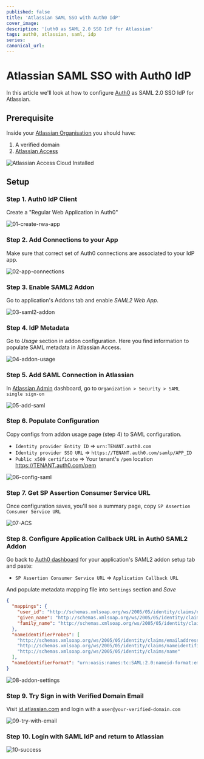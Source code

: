```yaml
---
published: false
title: 'Atlassian SAML SSO with Auth0 IdP'
cover_image: 
description: '[uth0 as SAML 2.0 SSO IdP for Atlassian'
tags: auth0, atlassian, saml, idp
series:
canonical_url:
---
```


# Atlassian SAML SSO with Auth0 IdP
In this article we'll look at how to configure [Auth0](https://www.auth0.com) as SAML 2.0 SSO IdP for Atlassian.

## Prerequisite
Inside your [Atlassian Organisation](https://admin.atlassian.com) you should have:
    
1. A verified domain  
2. [Atlassian Access](https://www.atlassian.com/software/access)  

![Atlassian Access Cloud Installed](https://raw.githubusercontent.com/abbaspour/dev.to/master/blog-posts/2020-04-14-atlassian/assets/00-atlassian-prerequisite-access.png)


## Setup

### Step 1. Auth0 IdP Client
Create a "Regular Web Application in Auth0"
   
![01-create-rwa-app](https://raw.githubusercontent.com/abbaspour/dev.to/master/blog-posts/2020-04-14-atlassian/assets/01-create-rwa-app.png)

### Step 2. Add Connections to your App
Make sure that correct set of Auth0 connections are associated to your IdP app.

![02-app-connections](https://raw.githubusercontent.com/abbaspour/dev.to/master/blog-posts/2020-04-14-atlassian/assets/02-app-connections.png)

### Step 3. Enable SAML2 Addon
Go to application's Addons tab and enable *SAML2 Web App*.

![03-saml2-addon](https://raw.githubusercontent.com/abbaspour/dev.to/master/blog-posts/2020-04-14-atlassian/assets/03-saml2-addon.png)

### Step 4. IdP Metadata
Go to *Usage* section in addon configuration. Here you find information to populate SAML metadata in Atlassian Access.

 ![04-addon-usage](https://raw.githubusercontent.com/abbaspour/dev.to/master/blog-posts/2020-04-14-atlassian/assets/04-addon-usage.png)

### Step 5. Add SAML Connection in Atlassian
In [Atlassian Admin](https://admin.atlassian.com) dashboard, go to `Organization > Security > SAML single sign-on`

![05-add-saml](https://raw.githubusercontent.com/abbaspour/dev.to/master/blog-posts/2020-04-14-atlassian/assets/05-add-saml.png)

### Step 6. Populate Configuration
Copy configs from addon usage page (step 4) to SAML configuration.

* `Identity provider Entity ID` => `urn:TENANT.auth0.com`
* `Identity provider SSO URL` => `https://TENANT.auth0.com/samlp/APP_ID`
* `Public x509 certificate` => Your tenant's `/pem` location https://TENANT.auth0.com/pem
 
![06-config-saml](https://raw.githubusercontent.com/abbaspour/dev.to/master/blog-posts/2020-04-14-atlassian/assets/06-config-saml.png)

### Step 7. Get SP Assertion Consumer Service URL
Once configuration saves, you'll see a summary page, copy `SP Assertion Consumer Service URL` 

![07-ACS](https://raw.githubusercontent.com/abbaspour/dev.to/master/blog-posts/2020-04-14-atlassian/assets/07-idp-url.png)

### Step 8. Configure Application Callback URL in Auth0 SAML2 Addon
Go back to [Auth0 dashboard](https://manage.auth0.com) for your application's SAML2 addon setup tab and
paste:
* `SP Assertion Consumer Service URL` => `Application Callback URL`

And populate metadata mapping file into `Settings` section and *Save*

```json
{
  "mappings": {
    "user_id": "http://schemas.xmlsoap.org/ws/2005/05/identity/claims/nameidentifier",
    "given_name": "http://schemas.xmlsoap.org/ws/2005/05/identity/claims/givenname",
    "family_name": "http://schemas.xmlsoap.org/ws/2005/05/identity/claims/surname"
  },
  "nameIdentifierProbes": [
    "http://schemas.xmlsoap.org/ws/2005/05/identity/claims/emailaddress",
    "http://schemas.xmlsoap.org/ws/2005/05/identity/claims/nameidentifier",
    "http://schemas.xmlsoap.org/ws/2005/05/identity/claims/name"
  ],
  "nameIdentifierFormat": "urn:oasis:names:tc:SAML:2.0:nameid-format:email"
}
``` 

![08-addon-settings](https://raw.githubusercontent.com/abbaspour/dev.to/master/blog-posts/2020-04-14-atlassian/assets/08-settings.png)

### Step 9. Try Sign in with Verified Domain Email
Visit [id.atlassian.com](https://id.atlassian.com/) and login with a `user@your-verified-domain.com`

![09-try-with-email](https://raw.githubusercontent.com/abbaspour/dev.to/master/blog-posts/2020-04-14-atlassian/assets/09-try-with-email.png)

### Step 10. Login with SAML IdP and return to Atlassian

![10-success](https://raw.githubusercontent.com/abbaspour/dev.to/master/blog-posts/2020-04-14-atlassian/assets/10-success.png)

